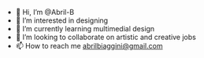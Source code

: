 - 👋 Hi, I’m @Abril-B
- 👀 I’m interested in designing
- 🌱 I’m currently learning multimedial design
- 💞️ I’m looking to collaborate on artistic and creative jobs
- 📫 How to reach me abrilbiaggini@gmail.com

<!---
Abril-B/Abril-B is a ✨ special ✨ repository because its `README.md` (this file) appears on your GitHub profile.
You can click the Preview link to take a look at your changes.
--->
